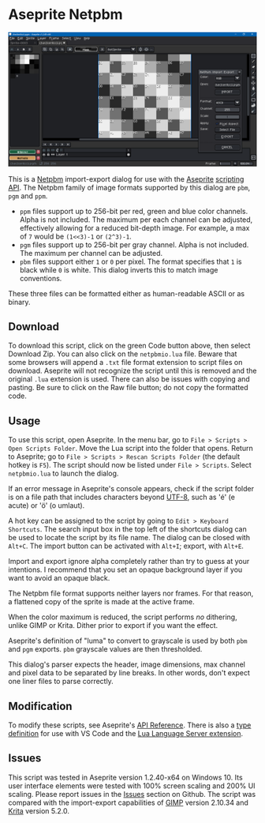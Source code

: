 # Aseprite Netpbm

![Screen Cap](screenCap.png)

This is a [Netpbm](https://en.wikipedia.org/wiki/Netpbm) import-export dialog for use with the [Aseprite](https://www.aseprite.org/) [scripting API](https://www.aseprite.org/docs/scripting/). The Netpbm family of image formats supported by this dialog are `pbm`, `pgm` and `ppm`.

- `ppm` files support up to 256-bit per red, green and blue color channels. Alpha is not included. The maximum per each channel can be adjusted, effectively allowing for a reduced bit-depth image. For example, a max of `7` would be `(1<<3)-1` or `(2^3)-1`.
- `pgm` files support up to 256-bit per gray channel. Alpha is not included. The maximum per channel can be adjusted.
- `pbm` files support either `1` or `0` per pixel. The format specifies that `1` is black while `0` is white. This dialog inverts this to match image conventions.

These three files can be formatted either as human-readable ASCII or as binary.

## Download

To download this script, click on the green Code button above, then select Download Zip. You can also click on the `netpbmio.lua` file. Beware that some browsers will append a `.txt` file format extension to script files on download. Aseprite will not recognize the script until this is removed and the original `.lua` extension is used. There can also be issues with copying and pasting. Be sure to click on the Raw file button; do not copy the formatted code.

## Usage

To use this script, open Aseprite. In the menu bar, go to `File > Scripts > Open Scripts Folder`. Move the Lua script into the folder that opens. Return to Aseprite; go to `File > Scripts > Rescan Scripts Folder` (the default hotkey is `F5`). The script should now be listed under `File > Scripts`. Select `netpbmio.lua` to launch the dialog.

If an error message in Aseprite's console appears, check if the script folder is on a file path that includes characters beyond [UTF-8](https://en.wikipedia.org/wiki/UTF-8), such as 'é' (e acute) or 'ö' (o umlaut).

A hot key can be assigned to the script by going to `Edit > Keyboard Shortcuts`. The search input box in the top left of the shortcuts dialog can be used to locate the script by its file name. The dialog can be closed with `Alt+C`. The import button can be activated with `Alt+I`; export, with `Alt+E`.

Import and export ignore alpha completely rather than try to guess at your intentions. I recommend that you set an opaque background layer if you want to avoid an opaque black.

The Netpbm file format supports neither layers nor frames. For that reason, a flattened copy of the sprite is made at the active frame.

When the color maximum is reduced, the script performs *no* dithering, unlike GIMP or Krita. Dither prior to export if you want the effect. 

Aseprite's definition of "luma" to convert to grayscale is used by both `pbm` and `pgm` exports. `pbm` grayscale values are then thresholded.

This dialog's parser expects the header, image dimensions, max channel and pixel data to be separated by line breaks. In other words, don't expect one liner files to parse correctly.

## Modification

To modify these scripts, see Aseprite's [API Reference](https://github.com/aseprite/api). There is also a [type definition](https://github.com/behreajj/aseprite-type-definition) for use with VS Code and the [Lua Language Server extension](https://github.com/LuaLS/lua-language-server).

## Issues

This script was tested in Aseprite version 1.2.40-x64 on Windows 10. Its user interface elements were tested with 100% screen scaling and 200% UI scaling. Please report issues in the [Issues](https://github.com/behreajj/AseNetPbmIo/issues) section on Github. The script was compared with the import-export capabilities of [GIMP](https://www.gimp.org/) version 2.10.34 and [Krita](https://krita.org/) version 5.2.0. 